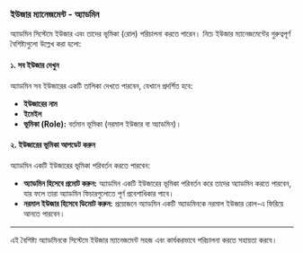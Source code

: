 ### **ইউজার ম্যানেজমেন্ট - অ্যাডমিন**  
অ্যাডমিন সিস্টেমে ইউজার এবং তাদের ভূমিকা (রোল) পরিচালনা করতে পারেন। নিচে ইউজার ম্যানেজমেন্টের গুরুত্বপূর্ণ বৈশিষ্ট্যগুলো উল্লেখ করা হলো:  

#### **১. সব ইউজার দেখুন**  
অ্যাডমিন সব ইউজারের একটি তালিকা দেখতে পারবেন, যেখানে প্রদর্শিত হবে:  
- **ইউজারের নাম**  
- **ইমেইল**  
- **ভূমিকা (Role):** বর্তমান ভূমিকা (নরমাল ইউজার বা অ্যাডমিন)।  

#### **২. ইউজারের ভূমিকা আপডেট করুন**  
অ্যাডমিন একটি ইউজারের ভূমিকা পরিবর্তন করতে পারবেন:  
- **অ্যাডমিন হিসেবে প্রমোট করুন:** অ্যাডমিন একটি ইউজারের ভূমিকা পরিবর্তন করে তাদের অ্যাডমিন করতে পারবেন, যার ফলে তারা অ্যাডমিন ফিচারগুলোতে পূর্ণ প্রবেশাধিকার পাবে।  
- **নরমাল ইউজার হিসেবে ডিমোট করুন:** প্রয়োজনে অ্যাডমিন একটি অ্যাডমিনকে নরমাল ইউজার রোল-এ ফিরিয়ে আনতে পারবেন।  

---  
এই বৈশিষ্ট্য অ্যাডমিনকে সিস্টেমে ইউজার ম্যানেজমেন্ট সহজ এবং কার্যকরভাবে পরিচালনা করতে সহায়তা করবে।  